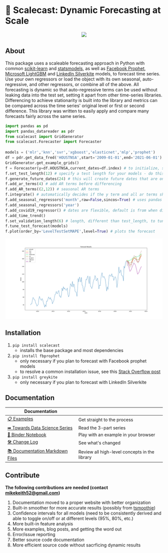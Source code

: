 # 🌄 Scalecast: Dynamic Forecasting at Scale

<p align="center">
  <img src="https://github.com/mikekeith52/scalecast/blob/main/assets/logo2.png" />
</p>

## About

This package uses a scaleable forecasting approach in Python with common [scikit-learn](https://scikit-learn.org/stable/) and [statsmodels](https://www.statsmodels.org/stable/), as well as [Facebook Prophet](https://facebook.github.io/prophet/), [Microsoft LightGBM](https://lightgbm.readthedocs.io/en/latest/) and [LinkedIn Silverkite](https://engineering.linkedin.com/blog/2021/greykite--a-flexible--intuitive--and-fast-forecasting-library) models, to forecast time series. Use your own regressors or load the object with its own seasonal, auto-regressive, and other regressors, or combine all of the above. All forecasting is dynamic so that auto-regressive terms can be used without leaking data into the test set, setting it apart from other time-series libraries. Differencing to achieve stationarity is built into the library and metrics can be compared across the time series' original level or first or second difference. This library was written to easily apply and compare many forecasts fairly across the same series.

```python
import pandas as pd
import pandas_datareader as pdr
from scalecast import GridGenerator
from scalecast.Forecaster import Forecaster

models = ('mlr','knn','svr','xgboost','elasticnet','mlp','prophet')
df = pdr.get_data_fred('HOUSTNSA',start='2009-01-01',end='2021-06-01')
GridGenerator.get_example_grids()
f = Forecaster(y=df.HOUSTNSA,current_dates=df.index) # to initialize, specify y and current_dates (must be arrays of the same length)
f.set_test_length(12) # specify a test length for your models - do this before eda
f.generate_future_dates(24) # this will create future dates that are on the same interval as the current dates and it will also set the forecast length
f.add_ar_terms(4) # add AR terms before differencing
f.add_AR_terms((2,12)) # seasonal AR terms
f.integrate() # automatically decides if the y term and all ar terms should be differenced to make the series stationary
f.add_seasonal_regressors('month',raw=False,sincos=True) # uses pandas attributes: raw=True creates integers (default), sincos=True creates wave functions
f.add_seasonal_regressors('year')
f.add_covid19_regressor() # dates are flexible, default is from when disney world closed to when US CDC lifted mask recommendations
f.add_time_trend()
f.set_validation_length(6) # length, different than test_length, to tune the hyperparameters 
f.tune_test_forecast(models)
f.plot(order_by='LevelTestSetMAPE',level=True) # plots the forecast
```
![](assets/main_forecast.png)

  
## Installation
1. `pip install scalecast`  
    - installs the base package and most dependencies
2. `pip install fbprophet`
    - only necessary if you plan to forecast with Facebook prophet models
    - to resolve a common installation issue, see this [Stack Overflow post](https://stackoverflow.com/questions/49889404/fbprophet-installation-error-failed-building-wheel-for-fbprophet)
3. `pip install greykite`
    - only necessary if you plan to forecast with LinkedIn Silverkite

## Documentation
|Documentation||
|----|----|
|[📋 Examples](/examples)|Get straight to the process|
|[➡ Towards Data Science Series](https://towardsdatascience.com/introducing-scalecast-a-forecasting-library-pt-1-33b556d9b019)|Read the 3-part series|
|[📓 Binder Notebook](https://mybinder.org/v2/gh/mikekeith52/housing_prices/HEAD?filepath=housing_prices.ipynb)|Play with an example in your browser|
|[🛠️ Change Log](docs/change_log.md)|See what's changed|
|[📚 Documentation Markdown Files](/docs)|Review all high-level concepts in the library|

## Contribute
**The following contributions are needed (contact mikekeith52@gmail.com)**
1. Documentation moved to a proper website with better organization
2. Built-in smoother for more accurate results (possibly from [tsmoothie](https://github.com/cerlymarco/tsmoothie))
2. Confidence intervals for all models (need to be consistently derived and able to toggle on/off or at different levels (95%, 80%, etc.)
3. More built-in feature analysis
4. More examples, blog posts, and getting the word out
5. Error/issue reporting
6. Better source code documentation
7. More efficient source code without sacrficing dynamic results

